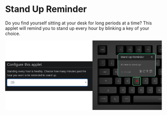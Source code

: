 # Stand Up Reminder

Do you find yourself sitting at your desk for long periods at a time?
This applet will remind you to stand up every hour by blinking a key of your choice.

![Stand Up Reminder on a Das Keybaord Q](assets/image.png "Stand Up Reminder config and result")

